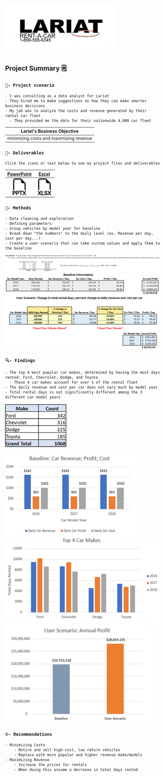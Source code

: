 [<img src="images/dynamic/lariat-logo.jpg" width="358px">](https://github.com/bradfordjohnson/lariat-rentals/blob/main/README.md)

## Project Summary 🗒️
### `🧭- Project scenario`
```
- I was consulting as a data analyst for Lariat
- They hired me to make suggestions on how they can make smarter business decisions
- My job was to analyze the costs and revenue generated by their rental car fleet
  - They provided me the data for their nationwide 4,000 car fleet
```
| **Lariat's Business Objective** |
|---|
| minimizing costs and maximizing revenue |

### `📂- Deliverables`
```
Click the icons or text below to see my project files and deliverables
```
| [PowerPoint](https://1drv.ms/p/s!Ahpkb3AfX4xfhLwtwCAS3g6L6ZA6sQ?e=3JhUY6) | [Excel](https://1drv.ms/x/s!Ahpkb3AfX4xfhLw5nv0BCOoHdWSS5g?e=knZCre) |
|:---:|:---:|
| [<img src="images/static/filetype-pptx.svg" width="54px">](https://1drv.ms/p/s!Ahpkb3AfX4xfhLwtwCAS3g6L6ZA6sQ?e=3JhUY6) | [<img src="images/static/filetype-xlsx.svg" width="54px">](https://1drv.ms/x/s!Ahpkb3AfX4xfhLw5nv0BCOoHdWSS5g?e=knZCre) |

### `🔧- Methods`
```
- Data cleaning and exploration
- Defining parameters
- Group vehicles by model year for baseline
- Break down "the numbers" to the daily level (ex. Revenue per day, cost per day...)
- Create a user scenario that can take custom values and apply them to the baseline
```
<img src ="images/dynamic/days-rented.png">
<img src ="images/dynamic/baseline-table.png">
<img src ="images/dynamic/us-table.png">

### `🔍- Findings`
```
- The top 4 most popular car makes, determined by having the most days rented: Ford, Chevrolet, Dodge, and Toyota 
  - These 4 car makes account for over ¼ of the rental fleet
- The daily revenue and cost per car does not vary much by model year
- Total rental days is not significantly different among the 3 different car model years
```
<img src ="images/dynamic/makes.png" height ="150px">
<img src ="images/dynamic/baseline-chart.png">
<img src ="images/dynamic/top-car-makes.png">
<img src ="images/dynamic/us-chart.png">

### `💡- Recommendations`
```
- Minimizing Costs
    - Retire and sell high-cost, low return vehicles
    - Replace with more popular and higher revenue make/models
- Maximizing Revenue
    - Increase the prices for rentals
    - When doing this assume a decrease in total days rented
```
